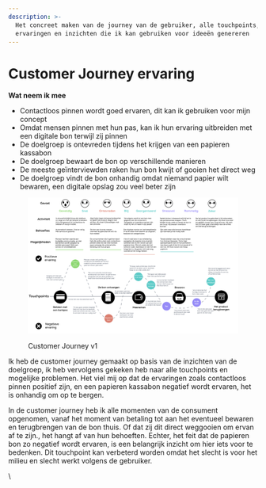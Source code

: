 ```yaml
---
description: >-
  Het concreet maken van de journey van de gebruiker, alle touchpoints,
  ervaringen en inzichten die ik kan gebruiken voor ideeën genereren
---
```


# Customer Journey ervaring

**Wat neem ik mee**

* Contactloos pinnen wordt goed ervaren, dit kan ik gebruiken voor mijn concept
* Omdat mensen pinnen met hun pas, kan ik hun ervaring uitbreiden met een digitale bon terwijl zij pinnen
* De doelgroep is ontevreden tijdens het krijgen van een papieren kassabon&#x20;
* De doelgroep bewaart de bon op verschillende manieren
* De meeste geïnterviewden raken hun bon kwijt of gooien het direct weg&#x20;
* De doelgroep vindt de bon onhandig omdat niemand papier wilt bewaren, een digitale opslag zou veel beter zijn

<figure><img src="../.gitbook/assets/10.png" alt=""><figcaption><p>Customer Journey v1</p></figcaption></figure>

Ik heb de customer journey gemaakt op basis van de inzichten van de doelgroep, ik heb vervolgens gekeken heb naar alle touchpoints en mogelijke problemen. Het viel mij op dat de ervaringen zoals contactloos pinnen positief zijn, en een papieren kassabon negatief wordt ervaren, het is onhandig om op te bergen.

In de customer journey heb ik alle momenten van de consument opgenomen, vanaf het moment van betaling tot aan het eventueel bewaren en terugbrengen van de bon thuis. Of dat zij dit direct weggooien om ervan af te zijn., het hangt af van hun behoeften. Echter, het feit dat de papieren bon zo negatief wordt ervaren, is een belangrijk inzicht om hier iets voor te bedenken. Dit touchpoint kan verbeterd worden omdat het slecht is voor het milieu en slecht werkt volgens de gebruiker.&#x20;

\
